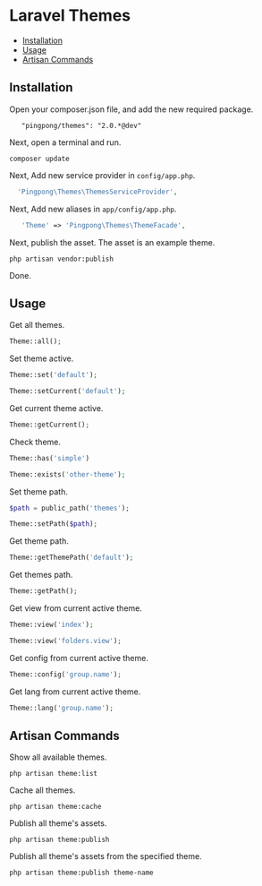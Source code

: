 Laravel Themes
===============

- [Installation](#installation)
- [Usage](#usage)
- [Artisan Commands](#artisan-commands)

<a name="installation"></a>
## Installation

Open your composer.json file, and add the new required package.
```
   "pingpong/themes": "2.0.*@dev"
```
Next, open a terminal and run.
```
composer update
```

Next, Add new service provider in `config/app.php`.

```php
  'Pingpong\Themes\ThemesServiceProvider',
```

Next, Add new aliases in `app/config/app.php`.

```php
   'Theme' => 'Pingpong\Themes\ThemeFacade',
```

Next, publish the asset. The asset is an example theme.
```
php artisan vendor:publish
```

Done.

<a name="usage"></a>
## Usage

Get all themes.
```php
Theme::all();
```

Set theme active.
```php
Theme::set('default');

Theme::setCurrent('default');
```

Get current theme active.
```php
Theme::getCurrent();
```

Check theme.
```php
Theme::has('simple')

Theme::exists('other-theme');
```

Set theme path.
```php
$path = public_path('themes');

Theme::setPath($path);
```

Get theme path.
```php
Theme::getThemePath('default');
```

Get themes path.
```php
Theme::getPath();
```

Get view from current active theme.
```php
Theme::view('index');

Theme::view('folders.view');
```

Get config from current active theme.
```php
Theme::config('group.name');
```

Get lang from current active theme.
```php
Theme::lang('group.name');
```

<a name="artisan-commands"></a>
## Artisan Commands

Show all available themes.

```
php artisan theme:list
```

Cache all themes.

```
php artisan theme:cache
```

Publish all theme's assets.

```
php artisan theme:publish
```

Publish all theme's assets from the specified theme.

```
php artisan theme:publish theme-name
```
